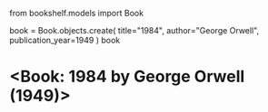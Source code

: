 from bookshelf.models import Book

book = Book.objects.create(
    title="1984",
    author="George Orwell",
    publication_year=1949
)
book
# <Book: 1984 by George Orwell (1949)>



